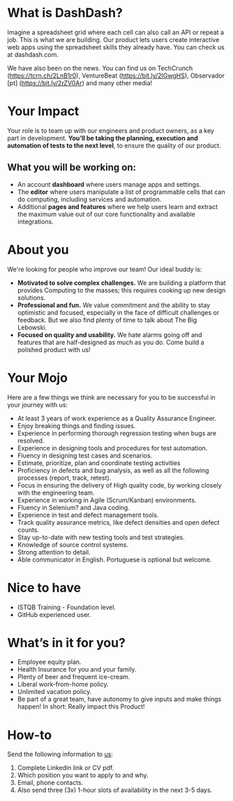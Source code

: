# What is DashDash?
Imagine a spreadsheet grid where each cell can also call an API or repeat a job. This is what we are building. Our product lets users create interactive web apps using the spreadsheet skills they already have. You can check us at dashdash.com.

We have also been on the news. You can find us on TechCrunch (https://tcrn.ch/2LnB1r0), VentureBeat (https://bit.ly/2IGwgHS), Observador [pt] (https://bit.ly/2rZV0Ar) and many other media!

# Your Impact
Your role is to team up with our engineers and product owners, as a key part in development. 
**You’ll be taking the planning, execution and automation of tests to the next level**, to ensure the quality of our product.
## What you will be working on:
* An account **dashboard** where users manage apps and settings.
* The **editor** where users manipulate a list of programmable cells that can do computing, including services and automation.
* Additional **pages and features** where we help users learn and extract the maximum value out of our core functionality and available integrations.

# About you
We're looking for people who improve our team! Our ideal buddy is:
* **Motivated to solve complex challenges.** We are building a platform that provides Computing to the masses; this requires cooking up new design solutions.
* **Professional and fun.** We value commitment and the ability to stay optimistic and focused, especially in the face of difficult challenges or feedback. But we also find plenty of time to talk about The Big Lebowski.
* **Focused on quality and usability.** We hate alarms going off and features that are half-designed as much as you do. Come build a polished product with us!

# Your Mojo
Here are a few things we think are necessary for you to be successful in your journey with us:
* At least 3 years of work experience as a Quality Assurance Engineer.
* Enjoy breaking things and finding issues.
* Experience in performing thorough regression testing when bugs are resolved.
* Experience in designing tools and procedures for test automation.
* Fluency in designing test cases and scenarios.
* Estimate, prioritize, plan and coordinate testing activities
* Proficiency in defects and bug analysis, as well as all the following processes (report, track, retest).
* Focus in ensuring the delivery of High quality code, by working closely with the engineering team.
* Experience in working in Agile (Scrum/Kanban) environments.
* Fluency in Selenium? and Java coding.
* Experience in test and defect management tools.
* Track quality assurance metrics, like defect densities and open defect counts.
* Stay up-to-date with new testing tools and test strategies.
* Knowledge of source control systems.
* Strong attention to detail.
* Able communicator in English. Portuguese is optional but welcome.

# Nice to have
* ISTQB Training - Foundation level.
* GitHub experienced user.

# What’s in it for you?
* Employee equity plan.
* Health Insurance for you and your family.
* Plenty of beer and frequent ice-cream.
* Liberal work-from-home policy.
* Unlimited vacation policy.
* Be part of a great team, have autonomy to give inputs and make things happen! In short: Really impact this Product!

# How-to
Send the following information to [us](mailto:join@dashdash.com):
   1. Complete Linkedin link or CV pdf.
   2. Which position you want to apply to and why.
   3. Email, phone contacts.
   4. Also send three (3x) 1-hour slots of availability in the next 3-5 days.

